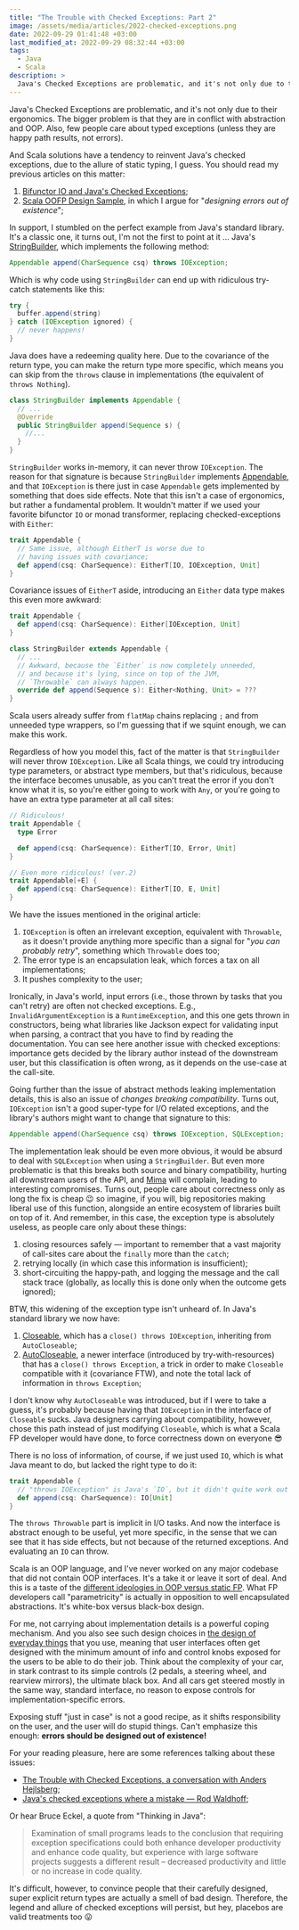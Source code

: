 ```yaml
---
title: "The Trouble with Checked Exceptions: Part 2"
image: /assets/media/articles/2022-checked-exceptions.png
date: 2022-09-29 01:41:48 +03:00
last_modified_at: 2022-09-29 08:32:44 +03:00
tags:
  - Java
  - Scala
description: >
  Java's Checked Exceptions are problematic, and it's not only due to their ergonomics. The bigger problem is that they are in conflict with abstraction and OOP. Also, few people care about typed exceptions (unless they are happy path results, not errors).
---
```


<p class="intro" markdown=1>
Java's Checked Exceptions are problematic, and it's not only due to their ergonomics. The bigger problem is that they are in conflict with abstraction and OOP. Also, few people care about typed exceptions (unless they are happy path results, not errors).
</p>

And Scala solutions have a tendency to reinvent Java's checked exceptions, due to the allure of static typing, I guess. You should read my previous articles on this matter:

1. [Bifunctor IO and Java's Checked Exceptions](https://alexn.org/blog/2018/05/06/bifunctor-io/);
2. [Scala OOFP Design Sample](https://alexn.org/blog/2022/04/18/scala-oop-design-sample/), in which I argue for "*designing errors out of existence*";

In support, I stumbled on the perfect example from Java's standard library. It's a classic one, it turns out, I'm not the first to point at it ... Java's [StringBuilder](https://docs.oracle.com/en/java/javase/11/docs/api/java.base/java/lang/StringBuilder.html), which implements the following method:

```java
Appendable append(CharSequence csq) throws IOException;
```

Which is why code using `StringBuilder` can end up with ridiculous try-catch statements like this:

```java
try {
  buffer.append(string)
} catch (IOException ignored) {
  // never happens!
}
```

Java does have a redeeming quality here. Due to the covariance of the return type, you can make the return type more specific, which means you can skip from the `throws` clause in implementations (the equivalent of `throws Nothing`).

```java
class StringBuilder implements Appendable {
  // ...
  @Override
  public StringBuilder append(Sequence s) {
    //...
  }
}
```

`StringBuilder` works in-memory, it can never throw `IOException`. The reason for that signature is because `StringBuilder` implements [Appendable](https://docs.oracle.com/en/java/javase/11/docs/api/java.base/java/lang/Appendable.html), and that `IOException` is there just in case `Appendable` gets implemented by something that does side effects. Note that this isn't a case of ergonomics, but rather a fundamental problem. It wouldn't matter if we used your favorite bifunctor `IO` or monad transformer, replacing checked-exceptions with `Either`:

```scala
trait Appendable {
  // Same issue, although EitherT is worse due to
  // having issues with covariance;
  def append(csq: CharSequence): EitherT[IO, IOException, Unit]
}
```

Covariance issues of `EitherT` aside, introducing an `Either` data type makes this even more awkward:

```scala
trait Appendable {
  def append(csq: CharSequence): Either[IOException, Unit]
}

class StringBuilder extends Appendable {
  // ...
  // Awkward, because the `Either` is now completely unneeded,
  // and because it's lying, since on top of the JVM,
  // `Throwable` can always happen...
  override def append(Sequence s): Either<Nothing, Unit> = ???
}
```

Scala users already suffer from `flatMap` chains replacing `;` and from unneeded type wrappers, so I'm guessing that if we squint enough, we can make this work.

Regardless of how you model this, fact of the matter is that `StringBuilder` will never throw `IOException`. Like all Scala things, we could try introducing type parameters, or abstract type members, but that's ridiculous, because the interface becomes unusable, as you can't treat the error if you don't know what it is, so you're either going to work with `Any`, or you're going to have an extra type parameter at all call sites:

```scala
// Ridiculous!
trait Appendable {
  type Error

  def append(csq: CharSequence): EitherT[IO, Error, Unit]
}

// Even more ridiculous! (ver.2)
trait Appendable[+E] {
  def append(csq: CharSequence): EitherT[IO, E, Unit]
}
```

We have the issues mentioned in the original article:

1. `IOException` is often an irrelevant exception, equivalent with `Throwable`, as it doesn't provide anything more specific than a signal for "*you can probably retry*", something which `Throwable` does too;
2. The error type is an encapsulation leak, which forces a tax on all implementations;
3. It pushes complexity to the user;

Ironically, in Java's world, input errors (i.e., those thrown by tasks that you can't retry) are often not checked exceptions. E.g., `InvalidArgumentException` is a `RuntimeException`, and this one gets thrown in constructors, being what libraries like Jackson expect for validating input when parsing, a contract that you have to find by reading the documentation. You can see here another issue with checked exceptions: importance gets decided by the library author instead of the downstream user, but this classification is often wrong, as it depends on the use-case at the call-site.

Going further than the issue of abstract methods leaking implementation details, this is also an issue of *changes breaking compatibility*. Turns out, `IOException` isn't a good super-type for I/O related exceptions, and the library's authors might want to change that signature to this:

```java
Appendable append(CharSequence csq) throws IOException, SQLException;
```

The implementation leak should be even more obvious, it would be absurd to deal with `SQLException` when using a `StringBuilder`. But even more problematic is that this breaks both source and binary compatibility, hurting all downstream users of the API, and [Mima](https://github.com/lightbend/mima) will complain, leading to interesting compromises. Turns out, people care about correctness only as long the fix is cheap 😉 so imagine, if you will, big repositories making liberal use of this function, alongside an entire ecosystem of libraries built on top of it. And remember, in this case, the exception type is absolutely useless, as people care only about these things:

1. closing resources safely — important to remember that a vast majority of call-sites care about the `finally` more than the `catch`;
2. retrying locally (in which case this information is insufficient);
3. short-circuiting the happy-path, and logging the message and the call stack trace (globally, as locally this is done only when the outcome gets ignored);

BTW, this widening of the exception type isn't unheard of. In Java's standard library we now have:

1. [Closeable](https://docs.oracle.com/en/java/javase/11/docs/api/java.base/java/io/Closeable.html), which has a `close() throws IOException`, inheriting from `AutoCloseable`;
2. [AutoCloseable](https://docs.oracle.com/en/java/javase/11/docs/api/java.base/java/lang/AutoCloseable.html), a newer interface (introduced by try-with-resources) that has a `close() throws Exception`, a trick in order to make `Closeable` compatible with it (covariance FTW), and note the total lack of information in `throws Exception`;

I don't know why `AutoCloseable` was introduced, but if I were to take a guess, it's probably because having that `IOException` in the interface of `Closeable` sucks. Java designers carrying about compatibility, however, chose this path instead of just modifying `Closeable`, which is what a Scala FP developer would have done, to force correctness down on everyone 😎

There is no loss of information, of course, if we just used `IO`, which is what Java meant to do, but lacked the right type to do it:

```scala
trait Appendable {
  // "throws IOException" is Java's `IO`, but it didn't quite work out
  def append(csq: CharSequence): IO[Unit]
}
```

The `throws Throwable` part is implicit in I/O tasks. And now the interface is abstract enough to be useful, yet more specific, in the sense that we can see that it has side effects, but not because of the returned exceptions. And evaluating an `IO` can throw.

Scala is an OOP language, and I've never worked on any major codebase that did not contain OOP interfaces. It's a take it or leave it sort of deal. And this is a taste of the [different ideologies in OOP versus static FP](https://alexn.org/blog/2022/05/13/oop-vs-type-classes-part-1-ideology/). What FP developers call "parametricity" is actually in opposition to well encapsulated abstractions. It's white-box versus black-box design.

For me, not carrying about implementation details is a powerful coping mechanism. And you also see such design choices in [the design of everyday things](https://en.wikipedia.org/wiki/The_Design_of_Everyday_Things) that you use, meaning that user interfaces often get designed with the minimum amount of info and control knobs exposed for the users to be able to do their job. Think about the complexity of your car, in stark contrast to its simple controls (2 pedals, a steering wheel, and rearview mirrors), the ultimate black box. And all cars get steered mostly in the same way, standard interface, no reason to expose controls for implementation-specific errors.

Exposing stuff "just in case" is not a good recipe, as it shifts responsibility on the user, and the user will do stupid things. Can't emphasize this enough: **errors should be designed out of existence!**

For your reading pleasure, here are some references talking about these issues:

- [The Trouble with Checked Exceptions, a conversation with Anders Hejlsberg](https://www.artima.com/articles/the-trouble-with-checked-exceptions);
- [Java's checked exceptions where a mistake — Rod Waldhoff](https://radio-weblogs.com/0122027/stories/2003/04/01/JavasCheckedExceptionsWereAMistake.html);

Or hear Bruce Eckel, a quote from "Thinking in Java":

> Examination of small programs leads to the conclusion that requiring exception specifications could both enhance developer productivity and enhance code quality, but experience with large software projects suggests a different result – decreased productivity and little or no increase in code quality.

It's difficult, however, to convince people that their carefully designed, super explicit return types are actually a smell of bad design. Therefore, the legend and allure of checked exceptions will persist, but hey, placebos are valid treatments too 😛
